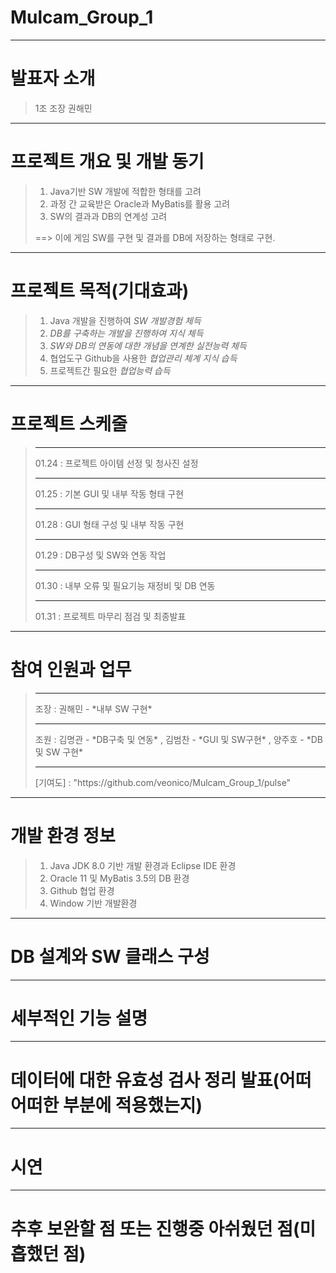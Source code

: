 # Mulcam_Group_1
---
# 발표자 소개 
> 1조 조장 권해민
---
# 프로젝트 개요 및 개발 동기
> 1. Java기반 SW 개발에 적합한 형태를 고려 
> 2. 과정 간 교육받은 Oracle과 MyBatis를 활용 고려
> 3. SW의 결과과 DB의 연계성 고려
>
> ==> 이에 게임 SW를 구현 및 결과를 DB에 저장하는 형태로 구현.
---
# 프로젝트 목적(기대효과)
> 1. Java 개발을 진행하여 *SW 개발경험 체득*
> 2. *DB를 구축하는 개발을 진행하여 지식 체득*
> 3. *SW와 DB의 연동에 대한 개념을 연계한 실전능력 체득*
> 4. 협업도구 Github을 사용한 *협업관리 체계 지식 습득*
> 5. 프로젝트간 필요한 *협업능력 습득*
---
# 프로젝트 스케줄
> <hr>01.24 : 프로젝트 아이템 선정 및 청사진 설정</hr>
> <hr>01.25 : 기본 GUI 및 내부 작동 형태 구현</hr>
> <hr>01.28 : GUI 형태 구성 및 내부 작동 구현</hr>
> <hr>01.29 : DB구성 및 SW와 연동 작업</hr>
> <hr>01.30 : 내부 오류 및 필요기능 재정비 및 DB 연동</hr>
> <hr>01.31 : 프로젝트 마무리 점검 및 최종발표
---
# 참여 인원과 업무
> <hr>조장 : 권해민 - *내부 SW 구현*</hr>
> <hr>조원 : 김명관 - *DB구축 및 연동* ,  김범찬 - *GUI 및 SW구현* , 양주호 - *DB 및 SW 구현* </hr>
> <hr>[기여도] : "https://github.com/veonico/Mulcam_Group_1/pulse"
---
# 개발 환경 정보
> 1. Java JDK 8.0 기반 개발 환경과 Eclipse IDE 환경
> 2. Oracle 11 및 MyBatis 3.5의 DB 환경
> 3. Github 협업 환경
> 4. Window 기반 개발환경
---
# DB 설계와 SW 클래스 구성
---
# 세부적인 기능 설명 
---
# 데이터에 대한 유효성 검사 정리 발표(어떠어떠한 부분에 적용했는지)
---
# 시연
---
# 추후 보완할 점 또는 진행중 아쉬웠던 점(미흡했던 점)
